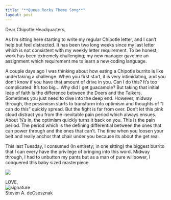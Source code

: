 ```yaml
---
title: "**Queue Rocky Theme Song**"
layout: post
---
```


Dear Chipotle Headquarters, 

As I’m sitting here starting to write my regular Chipotle letter, and I can’t help but feel distracted.  It has been two long weeks since my last letter which is not consistent with my weekly letter requirement.  To be honest, work has been extremely challenging; my new manager gave me an assignment which requirement me to learn a new coding language.  

A couple days ago I was thinking about how eating a Chipotle burrito is like undertaking a challenge.  When you first start, it is very intimidating, and you don’t know if you have that amount of drive in you.  Can I do this?  It’s too complicated.  It’s too big... Why did I get guacamole?  But taking that initial leap of faith is the difference between the Doers and the Talkers.  Sometimes you just need to dive into the deep end. However, midway through, the pessimism starts to transform into optimism and thoughts of “I can do this” quickly spread. But the fight is far from over.  Don’t let this pink cloud distract you from the inevitable pain period which always ensues.  About ¾’s in, the optimism quickly turns it back on you. This is the pain period.  The period which is the defining differential between the ones that can power through and the ones that can’t. The time when you loosen your belt and really anchor that chair under you because its about the get real.   

This last Tuesday, I consumed (In entirety; in one sitting) the biggest burrito that I can every have the privilege of bringing into this word.  Midway through, I had to unbutton my pants but as a man of pure willpower, I conquered this baby sized masterpiece.  

![](https://raw.githubusercontent.com/sdecsesznak/sdecsesznak.github.io/master/assets/images/09-15-2019.png)
 
LOVE,<br>
![signature](https://fontmeme.com/permalink/200925/c101f6549bbb85c94b3d8b47e8b8e244.png)<br>
Steven A. deCsesznak